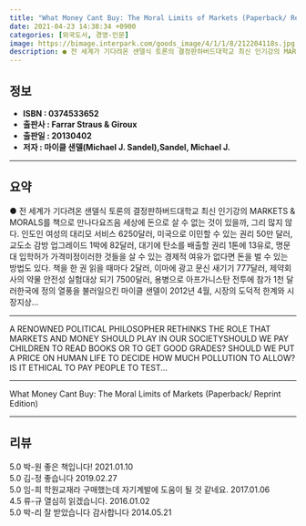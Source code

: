 ```yaml
---
title: "What Money Cant Buy: The Moral Limits of Markets (Paperback/ Reprint Edition)"
date: 2021-04-23 14:38:34 +0900
categories: [외국도서, 경영-인문]
image: https://bimage.interpark.com/goods_image/4/1/1/8/212204118s.jpg
description: ● 전 세계가 기다려온 샌델식 토론의 결정판하버드대학교 최신 인기강의 MARKETS & MORALS를 책으로 만나다요즈음 세상에 돈으로 살 수 없는 것이 있을까, 그리 많지 않다. 인도인 여성의 대리모 서비스 6250달러, 미국으로 이민할 수 있는 권리 50만 달러, 교도소 감방 업그
---
```


## **정보**

- **ISBN : 0374533652**
- **출판사 : Farrar Straus & Giroux**
- **출판일 : 20130402**
- **저자 : 마이클 샌델(Michael J. Sandel),Sandel, Michael J.**

------



## **요약**

●  전 세계가 기다려온 샌델식 토론의 결정판하버드대학교 최신 인기강의 MARKETS & MORALS를 책으로 만나다요즈음 세상에 돈으로 살 수 없는 것이 있을까, 그리 많지 않다. 인도인 여성의 대리모 서비스 6250달러, 미국으로 이민할 수 있는 권리 50만 달러, 교도소 감방 업그레이드 1박에 82달러, 대기에 탄소를 배출할 권리 1톤에 13유로, 명문대 입학허가 가격미정이러한 것들을 살 수 있는 경제적 여유가 없다면 돈을 벌 수 있는 방법도 있다. 책을 한 권 읽을 때마다 2달러, 이마에 광고 문신 새기기 777달러, 제약회사의 약물 안전성 실험대상 되기 7500달러, 용병으로 아프가니스탄 전투에 참가 1천 달러한국에 정의 열풍을 불러일으킨 마이클 샌델이 2012년 4월, 시장의 도덕적 한계와 시장지상...

------

A RENOWNED POLITICAL PHILOSOPHER RETHINKS THE ROLE THAT MARKETS AND MONEY SHOULD PLAY IN OUR SOCIETYSHOULD WE PAY CHILDREN TO READ BOOKS OR TO GET GOOD GRADES? SHOULD WE PUT A PRICE ON HUMAN LIFE TO DECIDE HOW MUCH POLLUTION TO ALLOW? IS IT ETHICAL TO PAY PEOPLE TO TEST... 

------


What Money Cant Buy: The Moral Limits of Markets (Paperback/ Reprint Edition) 

------


## **리뷰** 

5.0 박-원 좋은 책입니다! 2021.01.10 <br/>5.0 김-정 좋습니다  2019.02.27 <br/>5.0 임-희 학원교재라 구매했는데 자기계발에 도움이 될 것 같네요. 2017.01.06 <br/>4.5 류-규 열심히 읽겠습니다. 2016.01.02 <br/>5.0 박-리 잘 받았습니다 감사합니다 2014.05.21 <br/>